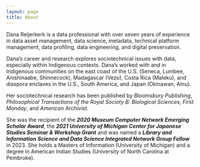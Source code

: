 ```yaml
---
layout: page
title: About
---
```


Dana Reijerkerk is a data professional with over seven years of experience in data asset management, data science, metadata, technical platform management, data profiling, data engineering, and digital preservation.

Dana’s career and research explores sociotechnical issues with data, especially within Indigenous contexts. Dana’s worked with and in Indigenous communities on the east coast of the U.S. (Seneca, Lumbee, Anishinaabe, Shinnecock), Madagascar (Vezo), Costa Rica (Maleku), and diaspora enclaves in the U.S., South America, and Japan (Okinawan, Ainu).

Her sociotechnical research has been published by _Bloomsbury Publishing_, _Philosophical Transactions of the Royal Society B: Biological Sciences_, _First Monday_, and _American Archivist_. 

She was the recipient of the **_2020 Museum Computer Network Emerging Scholar Award_**, the **_2021 University of Michigan Center for Japanese Studies Seminar & Workshop Grant_** and was named a **_Library and Information Science and Data Science Integrated Network Group Fellow_** in 2023. She holds a Masters of Information (University of Michigan) and a degree in American Indian Studies (University of North Carolina at Pembroke).
